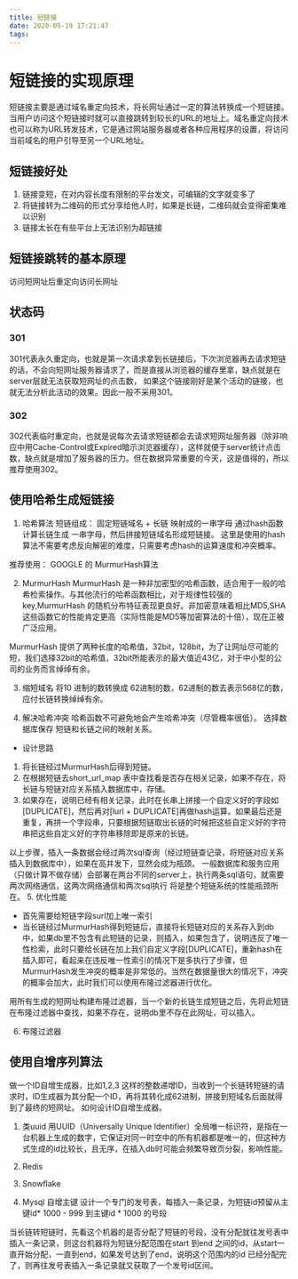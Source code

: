 ```yaml
---
title: 短链接
date: 2020-05-19 17:21:47
tags:
---
```


# 短链接的实现原理
短链接主要是通过域名重定向技术，将长网址通过一定的算法转换成一个短链接。当用户访问这个短链接时就可以直接跳转到较长的URL的地址上。域名重定向技术也可以称为URL转发技术，它是通过网站服务器或者各种应用程序的设置，将访问当前域名的用户引导至另一个URL地址。

## 短链接好处
1. 链接变短，在对内容长度有限制的平台发文，可编辑的文字就变多了
2. 将链接转为二维码的形式分享给他人时，如果是长链，二维码就会变得密集难以识别
3. 链接太长在有些平台上无法识别为超链接

## 短链接跳转的基本原理
访问短网址后重定向访问长网址

## 状态码
### 301
301代表永久重定向，也就是第一次请求拿到长链接后，下次浏览器再去请求短链的话，不会向短网址服务器请求了，而是直接从浏览器的缓存里拿，缺点就是在server层就无法获取短网址的点击数， 如果这个链接刚好是某个活动的链接，也就无法分析此活动的效果。因此一般不采用301。

### 302
302代表临时重定向，也就是说每次去请求短链都会去请求短网址服务器（除非响应中用Cache-Control或Expired暗示浏览器缓存），这样就便于server统计点击数，缺点就是增加了服务器的压力。但在数据异常重要的今天，这是值得的，所以推荐使用302。

## 使用哈希生成短链接
1. 哈希算法
短链组成： 固定短链域名 + 长链 映射成的一串字母
通过hash函数计算长链生成 一串字母，然后拼接短链域名形成短链接。
这里是使用的hash算法不需要考虑反向解密的难度，只需要考虑hash的运算速度和冲突概率。

推荐使用： GOOGLE 的 MurmurHash算法

2. MurmurHash
MurmurHash 是一种非加密型的哈希函数，适合用于一般的哈希检索操作。与其他流行的哈希函数相比，对于规律性较强的key,MurmurHash 的随机分布特征表现更良好。非加密意味着相比MD5,SHA这些函数它的性能肯定更高（实际性能是MD5等加密算法的十倍），现在正被广泛应用。

MurmurHash 提供了两种长度的哈希值，32bit，128bit，为了让网址尽可能的短，我们选择32bit的哈希值，32bit所能表示的最大值近43亿，对于中小型的公司的业务而言绰绰有余。

3. 缩短域名
将10 进制的数转换成 62进制的数，62进制的数去表示568亿的数，应付长链转换绰绰有余。

4. 解决哈希冲突
哈希函数不可避免地会产生哈希冲突（尽管概率很低）。
选择数据库保存 短链和长链之间的映射关系。

* 设计思路
1. 将长链经过MurmurHash后得到短链。
2. 在根据短链去short_url_map 表中查找看是否存在相关记录，如果不存在，将长链与短链对应关系插入数据库中，存储。
3. 如果存在，说明已经有相关记录，此时在长串上拼接一个自定义好的字段如[DUPLICATE]，然后再对[lurl + DUPLICATE]再做hash运算。如果最后还是重复，再拼一个字段串，只要根据短链取出长链的时候把这些自定义好的字符串把这些自定义好的字符串移除即是原来的长链。

以上步骤，插入一条数据会经过两次sql查询（经过短链查记录，将短链对应关系插入到数据库中），如果在高并发下，显然会成为瓶颈。
一般数据库和服务应用（只做计算不做存储）会部署在两台不同的server上，执行两条sql语句，就需要两次网络通信，这两次网络通信和两次sql执行 将是整个短链系统的性能瓶颈所在。
5. 优化性能
* 首先需要给短链字段surl加上唯一索引
* 当长链经过MurmurHash得到短链后，直接将长短链对应的关系存入到db中，如果db里不包含有此短链的记录，则插入，如果包含了，说明违反了唯一性检索，此时只要给长链在加上我们自定义字段[DUPLICATE]，重新hash在插入即可，看起来在违反唯一性索引的情况下是多执行了步骤，但MurmurHash发生冲突的概率是非常低的。当然在数据量很大的情况下，冲突的概率会加大，此时我们可以使用布隆过滤器进行优化。

用所有生成的短网址构建布隆过滤器，当一个新的长链生成短链之后，先将此短链在布隆过滤器中查找，如果不存在，说明db里不存在此网址，可以插入。

6. 布隆过滤器

## 使用自增序列算法
做一个ID自增生成器，比如1,2,3 这样的整数递增ID，当收到一个长链转短链的请求时，ID生成器为其分配一个ID，再将其转化成62进制，拼接到短域名后面就得到了最终的短网址。
如何设计ID自增生成器。
1. 类uuid
用UUID（Universally Unique Identifier）全局唯一标识符，是指在一台机器上生成的数字，它保证对同一时空中的所有机器都是唯一的，但这种方式生成的id比较长，且无序，在插入db时可能会频繁导致页分裂，影响性能。

2. Redis
3. Snowflake
4. Mysql 自增主键
设计一个专门的发号表，每插入一条记录，为短链id预留从主键id* 1000 - 999 到主键id * 1000 的号段

当长链转短链时，先看这个机器的是否分配了短链的号段，没有分配就往发号表中插入一条记录，则这台机器将为短链分配范围在start 到end 之间的id，从start一直开始分配，一直到end，如果发号达到了end，说明这个范围内的id 已经分配完了，则再往发号表插入一条记录就又获取了一个发号id区间。